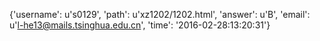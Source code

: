 {'username': u's0129', 'path': u'xz1202/1202.html', 'answer': u'B', 'email': u'l-he13@mails.tsinghua.edu.cn', 'time': '2016-02-28:13:20:31'}